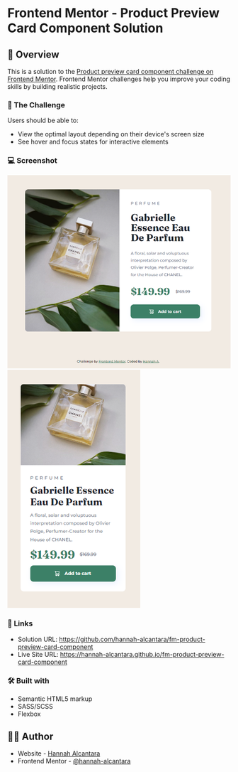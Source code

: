 # Frontend Mentor - Product Preview Card Component Solution

## 📄 Overview

This is a solution to the [Product preview card component challenge on Frontend Mentor](https://www.frontendmentor.io/challenges/product-preview-card-component-GO7UmttRfa). Frontend Mentor challenges help you improve your coding skills by building realistic projects.

### 🎯 The Challenge

Users should be able to:

- View the optimal layout depending on their device's screen size
- See hover and focus states for interactive elements

### 💻 Screenshot

![Desktop](/images/desktop-screenshot.PNG)
![Desktop](/images/mobile-screenshot.PNG)

### 🔗 Links

- Solution URL: https://github.com/hannah-alcantara/fm-product-preview-card-component
- Live Site URL: https://hannah-alcantara.github.io/fm-product-preview-card-component

### 🛠️ Built with

- Semantic HTML5 markup
- SASS/SCSS
- Flexbox

## 👩‍💻 Author

- Website - [Hannah Alcantara](#)
- Frontend Mentor - [@hannah-alcantara](https://www.frontendmentor.io/profile/hannah-alcantara)
